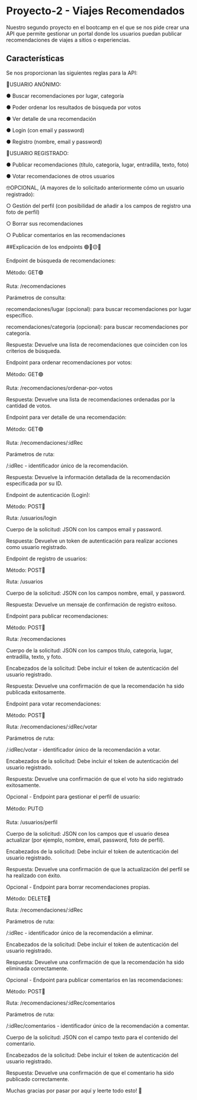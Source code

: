 # Proyecto-2 - Viajes Recomendados

Nuestro segundo proyecto en el bootcamp en el que se nos pide crear una API que permite gestionar un portal donde los usuarios puedan publicar recomendaciones de viajes a sitios o experiencias.

## Características

Se nos proporcionan las siguientes reglas para la API:

🥸USUARIO ANÓNIMO:

  ● Buscar recomendaciones por lugar, categoría
  
  ● Poder ordenar los resultados de búsqueda por votos
  
  ● Ver detalle de una recomendación
  
  ● Login (con email y password)
  
  ● Registro (nombre, email y password)
  

🙂USUARIO REGISTRADO:

  ● Publicar recomendaciones (título, categoría, lugar, entradilla, texto, foto)
  
  ● Votar recomendaciones de otros usuarios


 🤓OPCIONAL, (A mayores de lo solicitado anteriormente cómo un usuario registrado):
  
  ○ Gestión del perfil (con posibilidad de añadir a los campos de registro una foto
    de perfil)
  
  ○ Borrar sus recomendaciones
  
  ○ Publicar comentarios en las recomendaciones

 ##Explicación de los endpoints 🟢🔵🟡🔴


Endpoint de búsqueda de recomendaciones:

Método: GET🟢

Ruta: /recomendaciones

Parámetros de consulta:

recomendaciones/lugar (opcional): para buscar recomendaciones por lugar específico.

recomendaciones/categoria (opcional): para buscar recomendaciones por categoría.

Respuesta: Devuelve una lista de recomendaciones que coinciden con los criterios de búsqueda.



Endpoint para ordenar recomendaciones por votos:

Método: GET🟢

Ruta: /recomendaciones/ordenar-por-votos

Respuesta: Devuelve una lista de recomendaciones ordenadas por la cantidad de votos.



Endpoint para ver detalle de una recomendación:

Método: GET🟢

Ruta: /recomendaciones/:idRec

Parámetros de ruta:

/:idRec -  identificador único de la recomendación.

Respuesta: Devuelve la información detallada de la recomendación especificada por su ID.



Endpoint de autenticación (Login):

Método: POST🔵

Ruta: /usuarios/login

Cuerpo de la solicitud: JSON con los campos email y password.

Respuesta: Devuelve un token de autenticación para realizar acciones como usuario registrado.



Endpoint de registro de usuarios:

Método: POST🔵

Ruta: /usuarios

Cuerpo de la solicitud: JSON con los campos nombre, email, y password.

Respuesta: Devuelve un mensaje de confirmación de registro exitoso.



Endpoint para publicar recomendaciones:

Método: POST🔵

Ruta: /recomendaciones

Cuerpo de la solicitud: JSON con los campos titulo, categoria, lugar, entradilla, texto, y foto.

Encabezados de la solicitud: Debe incluir el token de autenticación del usuario registrado.

Respuesta: Devuelve una confirmación de que la recomendación ha sido publicada exitosamente.



Endpoint para votar recomendaciones:

Método: POST🔵

Ruta: /recomendaciones/:idRec/votar

Parámetros de ruta:

/:idRec/votar -  identificador único de la recomendación a votar.

Encabezados de la solicitud: Debe incluir el token de autenticación del usuario registrado.

Respuesta: Devuelve una confirmación de que el voto ha sido registrado exitosamente.



Opcional - Endpoint para gestionar el perfil de usuario:

Método: PUT🟡

Ruta: /usuarios/perfil

Cuerpo de la solicitud: JSON con los campos que el usuario desea actualizar (por ejemplo, nombre, email, password, foto de perfil).

Encabezados de la solicitud: Debe incluir el token de autenticación del usuario registrado.

Respuesta: Devuelve una confirmación de que la actualización del perfil se ha realizado con éxito.



Opcional - Endpoint para borrar recomendaciones propias.

Método: DELETE🔴

Ruta: /recomendaciones/:idRec

Parámetros de ruta:

/:idRec - identificador único de la recomendación a eliminar.

Encabezados de la solicitud: Debe incluir el token de autenticación del usuario registrado.

Respuesta: Devuelve una confirmación de que la recomendación ha sido eliminada correctamente.



Opcional - Endpoint para publicar comentarios en las recomendaciones:

Método: POST🔵

Ruta: /recomendaciones/:idRec/comentarios

Parámetros de ruta:

/:idRec/comentarios - identificador único de la recomendación a comentar.

Cuerpo de la solicitud: JSON con el campo texto para el contenido del comentario.

Encabezados de la solicitud: Debe incluir el token de autenticación del usuario registrado.

Respuesta: Devuelve una confirmación de que el comentario ha sido publicado correctamente.


Muchas gracias por pasar por aquí y leerte todo esto! 🤗

